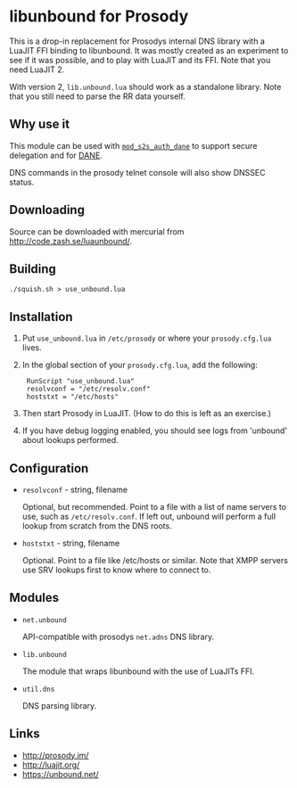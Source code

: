 libunbound for Prosody
======================

This is a drop-in replacement for Prosodys internal DNS library with a LuaJIT FFI binding to
libunbound.  It was mostly created as an experiment to see if it was possible,
and to play with LuaJIT and its FFI.  Note that you need LuaJIT 2.

With version 2, `lib.unbound.lua` should work as a standalone library.  Note that
you still need to parse the RR data yourself.

Why use it
----------

This module can be used with [`mod_s2s_auth_dane`](http://code.google.com/p/prosody-modules/wiki/mod_s2s_auth_dane)
to support secure delegation and for [DANE](http://tools.ietf.org/html/rfc6698).

DNS commands in the prosody telnet console will also show DNSSEC status.

Downloading
-----------

Source can be downloaded with mercurial from <http://code.zash.se/luaunbound/>.

Building
--------

`./squish.sh > use_unbound.lua`

Installation
------------

1. Put `use_unbound.lua` in `/etc/prosody` or where your `prosody.cfg.lua` lives.
2. In the global section of your `prosody.cfg.lua`, add the following:

		RunScript "use_unbound.lua"
		resolvconf = "/etc/resolv.conf"
		hoststxt = "/etc/hosts"

3. Then start Prosody in LuaJIT. (How to do this is left as an exercise.)
4. If you have debug logging enabled, you should see logs from 'unbound' about
  lookups performed.

Configuration
-------------

* `resolvconf` - string, filename

  Optional, but recommended. Point to a file with a list of name
  servers to use, such as `/etc/resolv.conf`.  If left out,
  unbound will perform a full lookup from scratch from the DNS
  roots.

* `hoststxt` - string, filename

  Optional. Point to a file like /etc/hosts or similar. Note that
  XMPP servers use SRV lookups first to know where to connect to.

Modules
-------

* `net.unbound`

  API-compatible with prosodys `net.adns` DNS library.

* `lib.unbound`

  The module that wraps libunbound with the use of LuaJITs FFI.

* `util.dns`

  DNS parsing library.

Links
-----

* <http://prosody.im/>
* <http://luajit.org/>
* <https://unbound.net/>

